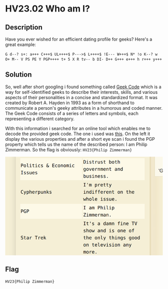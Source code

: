 # HV23.02 Who am I?

## Description

Have you ever wished for an efficient dating profile for geeks? Here's a great example:

```
G d--? s+: a+++ C+++$ UL++++$ P--->$ L++++$ !E--- W+++$ N* !o K--? w O+ M-- V PS PE Y PGP++++ t+ 5 X R tv-- b DI- D++ G+++ e+++ h r+++ y+++
```

## Solution

So, well after short googling i found something called [Geek Code](https://en.wikipedia.org/wiki/Geek_Code) which is a way for self-identified geeks to describe their interests, skills, and various aspects of their personalities in a concise and standardized format. It was created by Robert A. Hayden in 1993 as a form of shorthand to communicate a person's geeky attributes in a humorous and coded manner. The Geek Code consists of a series of letters and symbols, each representing a different category.

With this information i searched for an online tool which enables me to decode the provided geek code. The one i used was [this](https://www.dcode.fr/geek-code). On the left it display the various properties and after a short eye scan i found the PGP property which tells us the name of the described person: I am Philip Zimmerman. So the flag is obviously: `HV23{Philip Zimmerman}`

![Screenshot](screenshot.png)

## Flag

```
HV23{Philip Zimmerman}
```